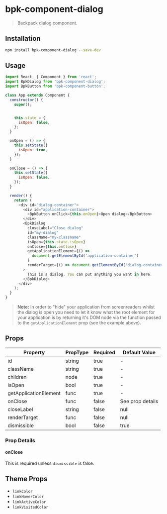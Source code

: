 # bpk-component-dialog

> Backpack dialog component.

## Installation

```sh
npm install bpk-component-dialog --save-dev
```

## Usage

```js
import React, { Component } from 'react';
import BpkDialog from 'bpk-component-dialog';
import BpkButton from 'bpk-component-button';

class App extends Component {
  constructor() {
    super();


    this.state = {
      isOpen: false,
    };
  }

  onOpen = () => {
    this.setState({
      isOpen: true,
    });
  }

  onClose = () => {
    this.setState({
      isOpen: false,
    });
  }

  render() {
    return (
      <div id="dialog-container">
        <div id="application-container">
          <BpkButton onClick={this.onOpen}>Open dialog</BpkButton>
        </div>
        <BpkDialog
          closeLabel="Close dialog"
          id="my-dialog"
          className="my-classname"
          isOpen={this.state.isOpen}
          onClose={this.onClose}
          getApplicationElement={() =>
            document.getElementById('application-container')
          }
          renderTarget={() => document.getElementById('dialog-container')}
        >
          This is a dialog. You can put anything you want in here.
        </BpkDialog>
      </div>
    );
  }
}
```

> **Note:** In order to "hide" your application from screenreaders whilst the dialog is open you need to let it know what
  the root element for your application is by returning it's DOM node via the function passed to the
  `getApplicationElement` prop (see the example above).

## Props

| Property              | PropType             | Required | Default Value    |
| --------------------- | -------------------- | -------- | ---------------- |
| id                    | string               | true     | -                |
| className             | string               | true     | -                |
| children              | node                 | true     | -                |
| isOpen                | bool                 | true     | -                |
| getApplicationElement | func                 | true     | -                |
| onClose               | func                 | false    | See prop details |
| closeLabel            | string               | false    | null             |
| renderTarget          | func                 | false    | null             |
| dismissible           | bool                 | false    | true             |

### Prop Details

#### onClose

This is required unless `dismissible` is false.

## Theme Props

* `linkColor`
* `linkHoverColor`
* `linkActiveColor`
* `linkVisitedColor`
